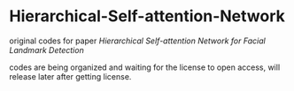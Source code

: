 # Hierarchical-Self-attention-Network
original codes for paper _Hierarchical Self-attention Network for Facial Landmark Detection_

codes are being organized and waiting for the license to open access, will release later after getting license.

